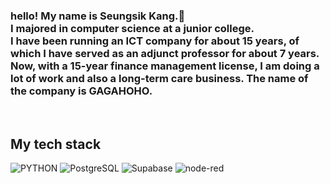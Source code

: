 
<!--
안녕하세요! 제 이름은 승식 강 입니다.
저는 전문대학에서 컴퓨터공학을 전공했습니다. 
15년 정도 ICT 기업을 운영하였으며, 그중 7년여간 겸임교수를 겸하였습니다. 
지금은 15년차 Finance management 라이센스를 가지고 다수의 일을 하고 있으며 롱텀케어 사업을 겸하고 있습니다. 회사의 이름은 가가호호 입니다. 
-->
<h3> hello! My name is Seungsik Kang.👋 <br>
I majored in computer science at a junior college. <br>
I have been running an ICT company for about 15 years, of which I have served as an adjunct professor for about 7 years.<br>
Now, with a 15-year finance management license, I am doing a lot of work and also a long-term care business. The name of the company is GAGAHOHO.
</h3>
<br>
<h2> My tech stack </h2>

![PYTHON](https://img.shields.io/badge/PYTHON-3.7-orange?style=plastic&logo=python&logoColor=white)
![PostgreSQL](https://img.shields.io/badge/postgreSQL-14-green?style=plastic&logo=postgresql&logoColor=white)
![Supabase](https://img.shields.io/badge/Supabase-181818?style=plastic&logo=supabase&logoColor=white)
![node-red](https://img.shields.io/badge/Node--Red-8F0000?style=plastic&logo=nodered&logoColor=white)
<!--
**myaji35/myaji35** is a ✨ _special_ ✨ repository because its `README.md` (this file) appears on your GitHub profile.

Here are some ideas to get you started:

- 🔭 I’m currently working on ...
- 🌱 I’m currently learning ...
- 👯 I’m looking to collaborate on ...
- 🤔 I’m looking for help with ...
- 💬 Ask me about ...
- 📫 How to reach me: ...
- 😄 Pronouns: ...
- ⚡ Fun fact: ...
-->
